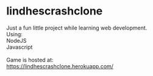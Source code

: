 # lindhescrashclone

Just a fun little project while learning web development.\
Using:\
NodeJS\
Javascript<br><br>
Game is hosted at: \
https://lindhescrashclone.herokuapp.com/
